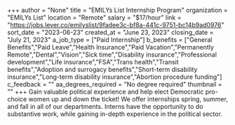 +++
author = "None"
title = "EMILYs List Internship Program"
organization = "EMILYs List"
location = "Remote"
salary = "$17/hour"
link = "https://jobs.lever.co/emilyslist/9fadee3c-bf8a-441c-9751-bc14b9ad0976"
sort_date = "2023-06-23"
created_at = "June 23, 2023"
closing_date = "July 21, 2023"
a_job_type = ["Paid Internship"]
b_benefits = ["General Benefits","Paid Leave","Health Insurance","Paid Vacation","Permanently Remote","Dental","Vision","Sick time","Disability insurance","Professional development","Life insurance","FSA","Trans health","Transit benefits","Adoption and surrogacy benefits","Short-term disability insurance","Long-term disability insurance","Abortion procedure funding"]
c_feedback = ""
aa_degrees_required = "No degree required"
thumbnail = ""
+++
Gain valuable political experience and help elect Democratic pro-choice women up and down the ticket! We offer internships spring, summer, and fall in all of our departments.  Interns have the opportunity to do substantive work, while gaining in-depth experience in the political sector. 